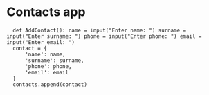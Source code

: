 # Contacts app

      def AddContact(): name = input("Enter name: ") surname = input("Enter surname: ") phone = input("Enter phone: ") email = input("Enter email: ")
      contact = {
          'name': name,
          'surname': surname,
          'phone': phone,
          'email': email
      }
      contacts.append(contact)
